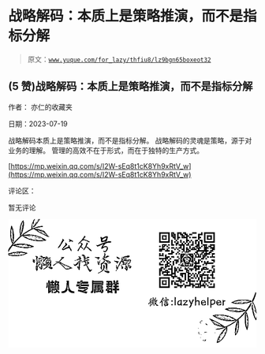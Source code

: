 # 战略解码：本质上是策略推演，而不是指标分解

> 原文：[`www.yuque.com/for_lazy/thfiu8/lz9bgn65boxeot32`](https://www.yuque.com/for_lazy/thfiu8/lz9bgn65boxeot32)



## (5 赞)战略解码：本质上是策略推演，而不是指标分解 

作者： 亦仁的收藏夹 

日期：2023-07-19 

战略解码本质上是策略推演，而不是指标分解。 战略解码的灵魂是策略，源于对业务的理解。 管理的高效不在于形式，而在于独特的生产方式。 

[https://mp.weixin.qq.com/s/I2W-sEq8t1cK8Yh9xRtV_w](https://mp.weixin.qq.com/s/I2W-sEq8t1cK8Yh9xRtV_w) 

评论区： 

暂无评论 

![](img/894d30a529e7c37bcd3392323c99941c.png)  